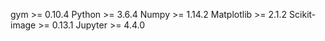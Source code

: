 gym >= 0.10.4
Python >= 3.6.4
Numpy >= 1.14.2
Matplotlib >= 2.1.2
Scikit-image >= 0.13.1
Jupyter >= 4.4.0